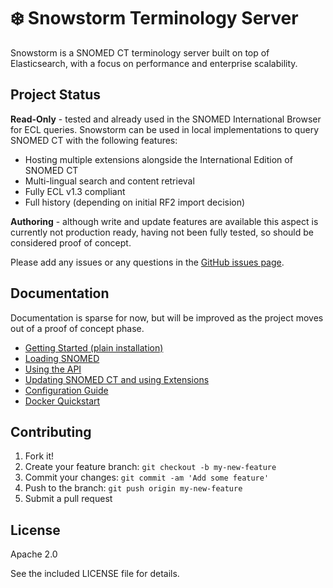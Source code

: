 # ❄️ Snowstorm Terminology Server

Snowstorm is a SNOMED CT terminology server built on top of Elasticsearch, with a focus on performance and enterprise scalability.

## Project Status

**Read-Only** - tested and already used in the SNOMED International Browser for ECL queries. Snowstorm can be used in local implementations to query SNOMED CT with the following features:

- Hosting multiple extensions alongside the International Edition of SNOMED CT
- Multi-lingual search and content retrieval
- Fully ECL v1.3 compliant
- Full history (depending on initial RF2 import decision)

**Authoring** - although write and update features are available this aspect is currently not production ready, having not been fully tested, so should be considered proof of concept.

Please add any issues or any questions in the [GitHub issues page](https://github.com/IHTSDO/snowstorm/issues).

## Documentation

Documentation is sparse for now, but will be improved as the project moves out of a proof of concept phase.

- [Getting Started (plain installation)](docs/getting-started.md)
- [Loading SNOMED](docs/loading-snomed.md)
- [Using the API](docs/using-the-api.md)
- [Updating SNOMED CT and using Extensions](docs/updating-snomed-and-extensions.md)
- [Configuration Guide](docs/configuration-guide.md)
- [Docker Quickstart](docs/using-docker.md)

## Contributing

1. Fork it!
2. Create your feature branch: `git checkout -b my-new-feature`
3. Commit your changes: `git commit -am 'Add some feature'`
4. Push to the branch: `git push origin my-new-feature`
5. Submit a pull request

## License

Apache 2.0

See the included LICENSE file for details.

